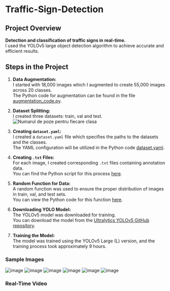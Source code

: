# Traffic-Sign-Detection

## Project Overview

**Detection and classification of traffic signs in real-time.**  
I used the YOLOv5 large object detection algorithm to achieve accurate and efficient results.

## Steps in the Project

1. **Data Augmentation:**  
   I started with 18,000 images which I augmented to create 55,000 images across 20 classes.  
   The Python code for augmentation can be found in the file [augmentation_code.py](augmentation_code.py).

2. **Dataset Splitting:**  
   I created three datasets: train, val and test.
![Numarul de poze pentru fiecare clasa](https://github.com/user-attachments/assets/f68799e4-a9d0-4e8f-a12f-39fbbf1c7bff)

3. **Creating `dataset.yaml`:**  
   I created a `dataset.yaml` file which specifies the paths to the datasets and the classes.  
   The YAML configuration will be utilized in the Python code [dataset.yaml](dataset).

4. **Creating `.txt` Files:**  
   For each image, I created corresponding `.txt` files containing annotation data.  
   You can find the Python script for this process [here](creare_txt).

5. **Random Function for Data:**  
   A random function was used to ensure the proper distribution of images in train, val, and test sets.  
   You can view the Python code for this function [here](functia_random).

6. **Downloading YOLO Model:**  
   The YOLOv5 model was downloaded for training.  
   You can download the model from the [Ultralytics YOLOv5 GitHub repository](https://github.com/ultralytics/yolov5).

7. **Training the Model:**  
   The model was trained using the YOLOv5 Large (L) version, and the training process took approximately 9 hours.
   
### Sample Images
![image](https://github.com/user-attachments/assets/3a06b738-2fa7-4c65-9828-beb3c0aa75da)
![image](https://github.com/user-attachments/assets/3948e658-b7fc-4929-90d7-c51cfb2a8b7a)
![image](https://github.com/user-attachments/assets/cb0a9ba8-add4-4995-9fa5-789c4914850c)
![image](https://github.com/user-attachments/assets/208f4a55-715f-4afb-af39-0b03f1ce1834)
![image](https://github.com/user-attachments/assets/d35c5a9c-f159-488f-bfff-9ab7fee845a7)
![image](https://github.com/user-attachments/assets/a3babb24-1c06-434d-914c-03a4436a0720)


### Real-Time Video




